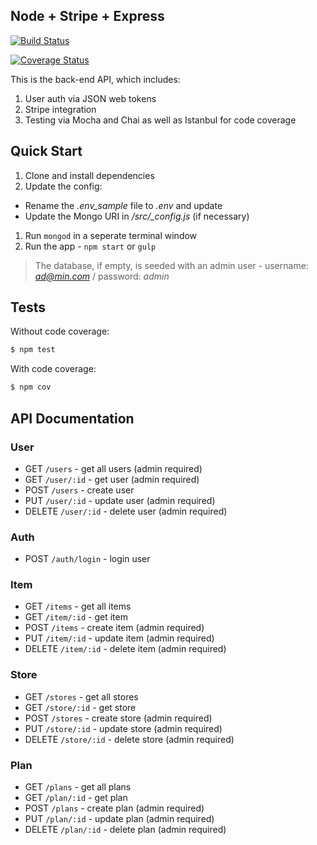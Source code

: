 ## Node + Stripe + Express

[![Build Status](https://travis-ci.org/mjhea0/node-stripe-charge.svg?branch=master)](https://travis-ci.org/mjhea0/node-stripe-charge)

[![Coverage Status](https://coveralls.io/repos/mjhea0/node-stripe-charge/badge.svg)](https://coveralls.io/r/mjhea0/node-stripe-charge)

This is the back-end API, which includes:

1. User auth via JSON web tokens
1. Stripe integration
1. Testing via Mocha and Chai as well as Istanbul for code coverage

## Quick Start

1. Clone and install dependencies
1. Update the config:
  - Rename the *.env_sample* file to *.env* and update
  - Update the Mongo URI in */src/_config.js* (if necessary)
1. Run `mongod` in a seperate terminal window
1. Run the app - `npm start` or `gulp`

> The database, if empty, is seeded with an admin user - username: *ad@min.com* / password: *admin*

## Tests

Without code coverage:

```sh
$ npm test
```

With code coverage:

```sh
$ npm cov
```

## API Documentation

### User

- GET `/users` - get all users (admin required)
- GET `/user/:id` - get user (admin required)
- POST `/users` - create user
- PUT `/user/:id` - update user (admin required)
- DELETE `/user/:id` - delete user (admin required)

### Auth

- POST `/auth/login` - login user

### Item

- GET `/items` - get all items
- GET `/item/:id` - get item
- POST `/items` - create item (admin required)
- PUT `/item/:id` - update item (admin required)
- DELETE `/item/:id` - delete item (admin required)

### Store

- GET `/stores` - get all stores
- GET `/store/:id` - get store
- POST `/stores` - create store (admin required)
- PUT `/store/:id` - update store (admin required)
- DELETE `/store/:id` - delete store (admin required)

### Plan

- GET `/plans` - get all plans
- GET `/plan/:id` - get plan
- POST `/plans` - create plan (admin required)
- PUT `/plan/:id` - update plan (admin required)
- DELETE `/plan/:id` - delete plan (admin required)